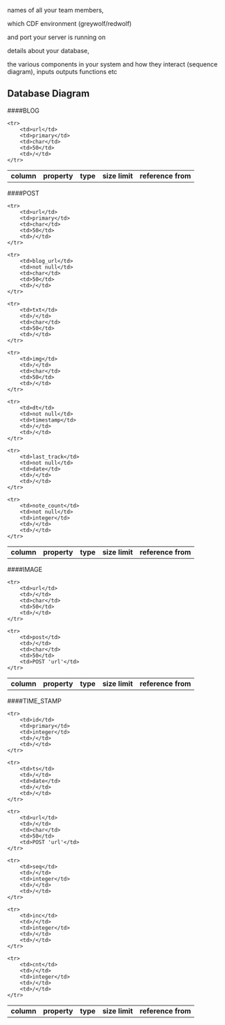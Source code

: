  names of all your team members,
 
 which CDF environment (greywolf/redwolf) 
 
 and port your server is running on
 
 details about your database, 
 
 the various components in your system and how they interact (sequence diagram), inputs outputs functions etc


Database Diagram
------
####BLOG

<table>
    <tr>
        <td><b>column</b></td>
        <td><b>property</b></td>
        <td><b>type</b></td>
        <td><b>size limit</b></td>
        <td><b>reference from</b></td>
    </tr>
    
    <tr>
        <td>url</td>
        <td>primary</td>
        <td>char</td>
        <td>50</td>
        <td>/</td>
    </tr>
</table>

####POST

<table>
    <tr>
        <td><b>column</b></td>
        <td><b>property</b></td>
        <td><b>type</b></td>
        <td><b>size limit</b></td>
        <td><b>reference from</b></td>
    </tr>
    
    <tr>
        <td>url</td>
        <td>primary</td>
        <td>char</td>
        <td>50</td>
        <td>/</td>
    </tr>

    <tr>
        <td>blog_url</td>
        <td>not null</td>
        <td>char</td>
        <td>50</td>
        <td>/</td>
    </tr>
    
    <tr>
        <td>txt</td>
        <td>/</td>
        <td>char</td>
        <td>50</td>
        <td>/</td>
    </tr>
    
    <tr>
        <td>img</td>
        <td>/</td>
        <td>char</td>
        <td>50</td>
        <td>/</td>
    </tr>
    
    <tr>
        <td>dt</td>
        <td>not null</td>
        <td>timestamp</td>
        <td>/</td>
        <td>/</td>
    </tr>
    
    <tr>
        <td>last_track</td>
        <td>not null</td>
        <td>date</td>
        <td>/</td>
        <td>/</td>
    </tr>
    
    <tr>
        <td>note_count</td>
        <td>not null</td>
        <td>integer</td>
        <td>/</td>
        <td>/</td>
    </tr>
    
</table>


####IMAGE

<table>
    <tr>
        <td><b>column</b></td>
        <td><b>property</b></td>
        <td><b>type</b></td>
        <td><b>size limit</b></td>
        <td><b>reference from</b></td>
    </tr>
    
    <tr>
        <td>url</td>
        <td>/</td>
        <td>char</td>
        <td>50</td>
        <td>/</td>
    </tr>
    
    <tr>
        <td>post</td>
        <td>/</td>
        <td>char</td>
        <td>50</td>
        <td>POST 'url'</td>
    </tr>
</table>


####TIME_STAMP

<table>
    <tr>
        <td><b>column</b></td>
        <td><b>property</b></td>
        <td><b>type</b></td>
        <td><b>size limit</b></td>
        <td><b>reference from</b></td>
    </tr>
    
    <tr>
        <td>id</td>
        <td>primary</td>
        <td>integer</td>
        <td>/</td>
        <td>/</td>
    </tr>

    <tr>
        <td>ts</td>
        <td>/</td>
        <td>date</td>
        <td>/</td>
        <td>/</td>
    </tr>
    
    <tr>
        <td>url</td>
        <td>/</td>
        <td>char</td>
        <td>50</td>
        <td>POST 'url'</td>
    </tr>
    
    <tr>
        <td>seq</td>
        <td>/</td>
        <td>integer</td>
        <td>/</td>
        <td>/</td>
    </tr>
    
    <tr>
        <td>inc</td>
        <td>/</td>
        <td>integer</td>
        <td>/</td>
        <td>/</td>
    </tr>
    
    <tr>
        <td>cnt</td>
        <td>/</td>
        <td>integer</td>
        <td>/</td>
        <td>/</td>
    </tr>
    
</table>
